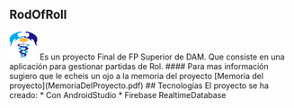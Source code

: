 
## RodOfRoll 
<img src="caduceo.jpg" width="50" height="50" />
Es un proyecto Final de FP Superior de DAM. Que consiste en una aplicación para gestionar partidas de Rol.
#### Para mas información sugiero que le echeis un ojo a la memoria del proyecto
 [Memoria del proyecto](MemoriaDelProyecto.pdf)
## Tecnologías
El proyecto se ha creado:
* Con AndroidStudio
* Firebase RealtimeDatabase
	

